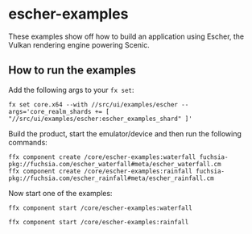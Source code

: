 # escher-examples

These examples show off how to build an application using Escher, the Vulkan rendering engine
powering Scenic.

## How to run the examples

Add the following args to your `fx set`:

```
fx set core.x64 --with //src/ui/examples/escher --args='core_realm_shards += [ "//src/ui/examples/escher:escher_examples_shard" ]'
```

Build the product, start the emulator/device and then run the following commands:

```
ffx component create /core/escher-examples:waterfall fuchsia-pkg://fuchsia.com/escher_waterfall#meta/escher_waterfall.cm
ffx component create /core/escher-examples:rainfall fuchsia-pkg://fuchsia.com/escher_rainfall#meta/escher_rainfall.cm
```

Now start one of the examples:

```
ffx component start /core/escher-examples:waterfall
```

```
ffx component start /core/escher-examples:rainfall
```
